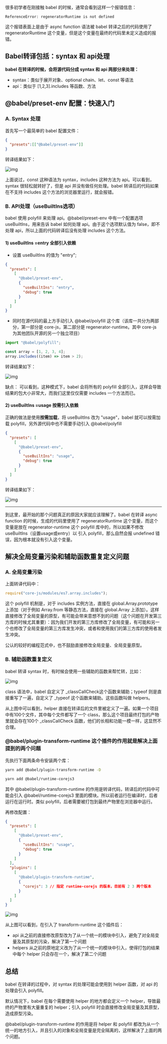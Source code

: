 很多初学者在刚接触 babel 的时候，通常会看到这样一个报错信息：

```text
ReferenceError: regeneratorRuntime is not defined
```

这个报错表面上是由于 async function 语法被 babel 转译之后的代码使用了 regeneratorRuntime 这个变量，但是这个变量在最终的代码里未定义造成的报错。



## Babel转译包括：syntax 和 api处理

**babel 在转译的时候，会将源代码分成 syntax 和 api 两部分来处理：**

- syntax：类似于展开对象、optional chain、let、const 等语法
- api：类似于 [1,2,3].includes 等函数、方法

## @babel/preset-env 配置：快速入门

### A. Syntax 处理

首先写一个最简单的 babel 配置文件：

```json
{
  "presets":[["@babel/preset-env"]]
}
```

转译结果如下：

![img](images/v2-a01ae74d4ebe11010e44742341c5925f_1440w.png)

上面说过，const 这种语法为 syntax，includes 这种方法为 api。可以看到，syntax 很轻松就转好了，但是 api 并没有做任何处理。babel 转译后的代码如果在不支持 includes 这个方法的浏览器里运行，就会报错。

### B.  API处理（useBuiltIns选项）

babel 使用 polyfill 来处理 api。@babel/preset-env 中有一个配置选项 useBuiltIns，用来告诉 babel 如何处理 api。由于这个选项默认值为 false，即不处理 api，所以上面的代码转译后没有处理 includes 这个方法。

#### 1)   useBuiltIns =entry 全部引入依赖

* 设置 useBuiltIns 的值为 "entry";

```json
{
  "presets": [
    [
      "@babel/preset-env",
      {
        "useBuiltIns": "entry",
        "debug": true
      }
    ]
  ]
}
```

* 同时在源代码的最上方手动引入 @babel/polyfill 这个库（该库一共分为两部分，第一部分是 core-js，第二部分是 regenerator-runtime。其中 core-js 为其他团队开源的另一个独立项目）

```javascript
import "@babel/polyfill";

const array = [1, 2, 3, 4];
array.includes((item) => item > 2);
```

转译结果如下：

![img](images/v2-bc47de51f755a3188f9454a31e888a1c_1440w.jpg)

缺点： 可以看到，这种模式下，babel 会将所有的 polyfill 全部引入，这样会导致结果的包大小非常大，而我们这里仅仅需要 includes 一个方法而已。

#### 2)   useBuiltIns =usage 按需引入依赖

正确的做法是使用**按需加载**，将 useBuiltIns 改为 "usage"，babel 就可以按需加载 polyfill，另外源代码中也不需要手动引入 @babel/polyfill

```json
{
  "presets": [
    [
      "@babel/preset-env",
      {
        "useBuiltIns": "usage",
        "debug": true
      }
    ]
  ]
}
```

转译结果如下：

![img](images/v2-d6bdaeadfe07f88885881a210e2b168e_1440w.jpg)

------

到这里，最开始的那个问题真正的原因大家就应该理解了。babel 在转译 async function 的时候，生成的代码里使用了 regeneratorRuntime 这个变量，而这个变量是放在 regenerator-runtime 这个 polyfill 库中的，所以如果不修改 useBuiltIns（设置usage或entry）以 引入 polyfill，那么自然会报 undefined 错误，因为根本就没有引入这个变量。

## 解决全局变量污染和辅助函数重复定义问题

### A. 全局变量污染

上面转译代码中：

```javascript
require("core-js/modules/es7.array.includes");
```

这个 polyfill 机制是，对于 includes 实例方法，直接在 global.Array.prototype 上添加（对于例如 Array.from 等静态方法，直接在 global.Array 上添加）。这样直接修改了全局变量的原型，有可能会带来意想不到的问题（这个问题在开发第三方库的时候尤其重要）：因为我们开发的第三方库修改了全局变量，有可能和另一个也修改了全局变量的第三方库发生冲突，或者和使用我们的第三方库的使用者发生冲突。

公认的较好的编程范式中，也不鼓励直接修改全局变量、全局变量原型。

### B. 辅助函数重复定义

babel 转译 syntax 时，有时候会使用一些辅助的函数来帮忙转，比如：

![img](images/v2-606f7324d7abea0c79f4cd027d37527a_1440w.jpg)

class 语法中，babel 自定义了 _classCallCheck这个函数来辅助；typeof 则是直接重写了一遍，自定义了 _typeof 这个函数来辅助。这些函数叫做 helpers。

从上图中可以看到，helper 直接在转译后的文件里被定义了一遍。如果一个项目中有100个文件，其中每个文件都写了一个 class，那么这个项目最终打包的产物里就会存在100个 _classCallCheck 函数，他们的长相和功能一模一样，这显然不合理。

### @babel/plugin-transform-runtime 这个插件的作用就是解决上面提到的两个问题

先执行下面两条命令安装两个库：

```bash
yarn add @babel/plugin-transform-runtime -D

yarn add @babel/runtime-corejs3
```

其中 @babel/plugin-transform-runtime 的作用是转译代码，转译后的代码中可能会引入 @babel/runtime-corejs3 里面的模块。所以前者运行在编译时，后者运行在运行时。类似 polyfill，后者需要被打包到最终产物里在浏览器中运行。

再修改配置：

```json
{
  "presets": [
    [
      "@babel/preset-env",
      {
        "useBuiltIns": "usage",
        "debug": true
      }
    ]
  ],
  "plugins": [
    [
      "@babel/plugin-transform-runtime",
      {
        "corejs": 3 // 指定 runtime-corejs 的版本，目前有 2 3 两个版本
      }
    ]
  ]
}
```

![img](images/v2-ffc2d257ed64c136a04d9610fa4bfae8_1440w.jpg)

从上图可以看到，在引入了 transform-runtime 这个插件后：

- api 从之前的直接修改原型改为了从一个统一的模块中引入，避免了对全局变量及其原型的污染，解决了第一个问题
- helpers 从之前的原地定义改为了从一个统一的模块中引入，使得打包的结果中每个 helper 只会存在一个，解决了第二个问题

## 总结

babel 在转译的过程中，对 syntax 的处理可能会使用到 helper 函数，对 api 的处理会引入 polyfill。

默认情况下，babel 在每个需要使用 helper 的地方都会定义一个 helper，导致最终的产物里有大量重复的 helper；引入 polyfill 时会直接修改全局变量及其原型，造成原型污染。

@babel/plugin-transform-runtime 的作用是将 helper 和 polyfill 都改为从一个统一的地方引入，并且引入的对象和全局变量是完全隔离的，这样解决了上面的两个问题。